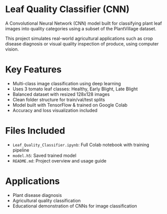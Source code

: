 # Leaf Quality Classifier (CNN)

A Convolutional Neural Network (CNN) model built for classifying plant leaf images into quality categories using a subset of the PlantVillage dataset.

This project simulates real-world agricultural applications such as crop disease diagnosis or visual quality inspection of produce, using computer vision.

# Key Features
- Multi-class image classification using deep learning
- Uses 3 tomato leaf classes: Healthy, Early Blight, Late Blight
- Balanced dataset with resized 128x128 images
- Clean folder structure for train/val/test splits
- Model built with TensorFlow & trained on Google Colab
- Accuracy and loss visualization included

# Files Included
- `Leaf_Quality_Classifier.ipynb`: Full Colab notebook with training pipeline
- `model.h5`: Saved trained model
- `README.md`: Project overview and usage guide

# Applications
- Plant disease diagnosis
- Agricultural quality classification
- Educational demonstration of CNNs for image classification
